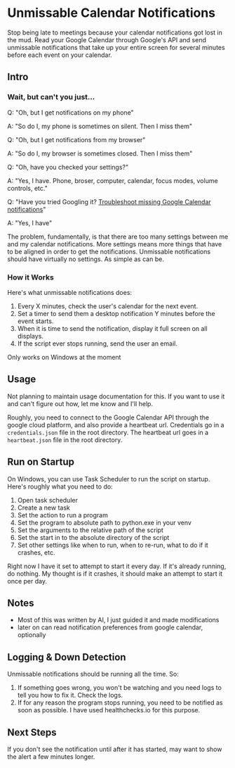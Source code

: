 # Unmissable Calendar Notifications

Stop being late to meetings because your calendar notifications got lost in the mud. Read your Google Calendar through Google's API and send unmissable notifications that take up your entire screen for several minutes before each event on your calendar.

## Intro

### Wait, but can't you just...

Q: "Oh, but I get notifications on my phone"

A: "So do I, my phone is sometimes on silent. Then I miss them"

Q: "Oh, but I get notifications from my browser"

A: "So do I, my browser is sometimes closed. Then I miss them"

Q: "Oh, have you checked your settings?"

A: "Yes, I have. Phone, broser, computer, calendar, focus modes, volume controls, etc."

Q: "Have you tried Googling it? [Troubleshoot missing Google Calendar notifications](https://support.google.com/calendar/answer/12200012?hl=en)"

A: "Yes, I have"

The problem, fundamentally, is that there are too many settings between me and my calendar notifications. More settings means more things that have to be aligned in order to get the notifications. Unmissable notifications should have virtually no settings. As simple as can be.

### How it Works

Here's what unmissable notifications does:

1. Every X minutes, check the user's calendar for the next event.
2. Set a timer to send them a desktop notification Y minutes before the event starts.
3. When it is time to send the notification, display it full screen on all displays.
4. If the script ever stops running, send the user an email.

Only works on Windows at the moment

## Usage

Not planning to maintain usage documentation for this. If you want to use it and can't figure out how, let me know and I'll help.

Roughly, you need to connect to the Google Calendar API through the google cloud platform, and also provide a heartbeat url. Credentials go in a `credentials.json` file in the root directory. The heartbeat url goes in a `heartbeat.json` file in the root directory.

## Run on Startup

On Windows, you can use Task Scheduler to run the script on startup. Here's roughly what you need to do:

1. Open task scheduler
2. Create a new task
3. Set the action to run a program
4. Set the program to absolute path to python.exe in your venv
5. Set the arguments to the relative path of the script
6. Set the start in to the absolute directory of the script
7. Set other settings like when to run, when to re-run, what to do if it crashes, etc.

Right now I have it set to attempt to start it every day. If it's already running, do nothing. My thought is if it crashes, it should make an attempt to start it once per day.

## Notes

- Most of this was written by AI, I just guided it and made modifications
- later on can read notification preferences from google calendar, optionally

## Logging & Down Detection

Unmissable notifications should be running all the time. So:

1. If something goes wrong, you won't be watching and you need logs to tell you how to fix it. Check the logs.
2. If for any reason the program stops running, you need to be notified as soon as possible. I have used healthchecks.io for this purpose.

## Next Steps

If you don't see the notification until after it has started, may want to show the alert a few minutes longer.

